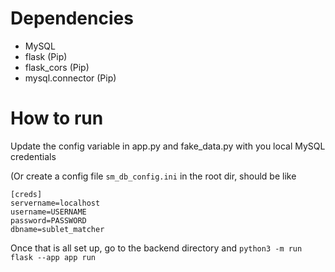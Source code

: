 # Dependencies
- MySQL
- flask (Pip)
- flask_cors (Pip)
- mysql.connector (Pip)

# How to run
Update the config variable in app.py and fake_data.py with you local MySQL credentials

(Or create a config file `sm_db_config.ini` in the root dir, should be like

	[creds]
	servername=localhost
	username=USERNAME
	password=PASSWORD
	dbname=sublet_matcher
	
Once that is all set up, go to the backend directory and `python3 -m run flask --app app run`
